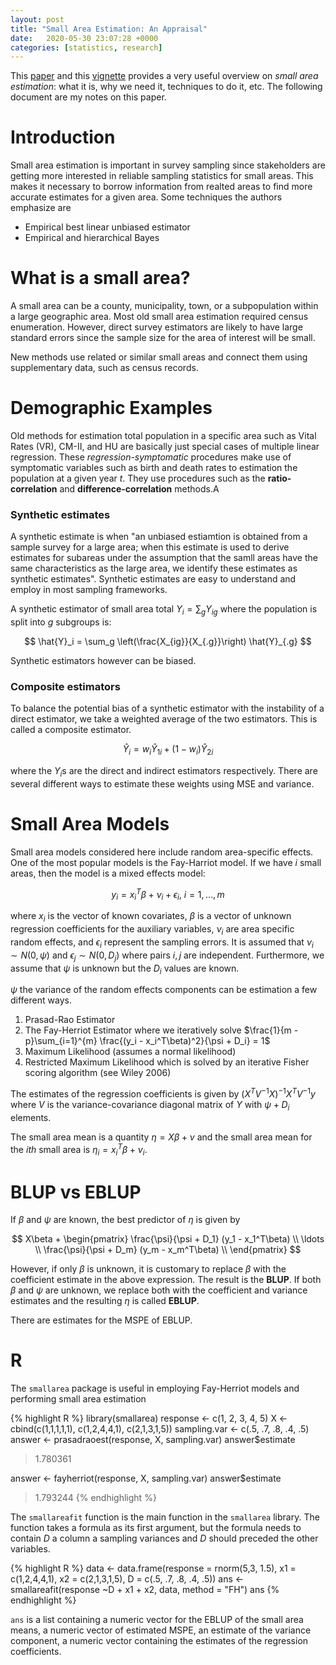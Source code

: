 ```yaml
---
layout: post
title: "Small Area Estimation: An Appraisal"
date:   2020-05-30 23:07:28 +0000
categories: [statistics, research]
---
```


This [paper](/assets/rao.pdf) and this [vignette](/assets/smallarea.pdf) provides a very useful overview on *small area estimation*: what it is, why we need it, techniques to do it, etc.
The following document are my notes on this paper.

# Introduction

Small area estimation is important in survey sampling since stakeholders are getting more interested in reliable sampling statistics for small areas.
This makes it necessary to borrow information from realted areas to find more accurate estimates for a given area.
Some techniques the authors emphasize are 

+ Empirical best linear unbiased estimator
+ Empirical and hierarchical Bayes

# What is a small area?

A small area can be a county, municipality, town, or a subpopulation within a large geographic area.
Most old small area estimation required census enumeration.
However, direct survey estimators are likely to have large standard errors since the sample size for the area of interest will be small.

New methods use related or similar small areas and connect them using supplementary data, such as census records.

# Demographic Examples

Old methods for estimation total population in a specific area such as Vital Rates (VR), CM-II, and HU are basically just special cases of multiple linear regression.
These *regression-symptomatic* procedures make use of symptomatic variables such as birth and death rates to estimation the population at a given year $t$.
They use procedures such as the **ratio-correlation** and **difference-correlation** methods.A

### Synthetic estimates

A synthetic estimate is when "an unbiased estiamtion is obtained from a sample survey for a large area; when this estimate is used to derive estimates for subareas under the assumption that the samll areas have the same characteristics as the large area, we identify these estimates as synthetic estimates".
Synthetic estimates are easy to understand and employ in most sampling frameworks.

A synthetic estimator of small area total $Y_i = \sum_g Y_{ig}$ where the population is split into $g$ subgroups is:

$$
\hat{Y}_i = \sum_g \left(\frac{X_{ig}}{X_{.g}}\right) \hat{Y}_{.g}
$$

Synthetic estimators however can be biased.

### Composite estimators

To balance the potential bias of a synthetic estimator with the instability of a direct estimator, we take a weighted average of the two estimators.
This is called a composite estimator.

$$
\hat{Y}_i = w_i \hat{Y}_{1i} + (1 - w_i) \hat{Y}_{2i}
$$

where the $Y_i$s are the direct and indirect estimators respectively.
There are several different ways to estimate these weights using MSE and variance.

# Small Area Models

Small area models considered here include random area-specific effects.
One of the most popular models is the Fay-Harriot model.
If we have $i$ small areas, then the model is a mixed effects model:

$$
y_i = x_i^T \beta + \nu_i + \epsilon_i\text{, } i = 1, \ldots, m
$$

where $x_i$ is the vector of known covariates, $\beta$ is a vector of unknown regression coefficients for the auxiliary variables, $\nu_i$ are area specific random effects, and $\epsilon_i$ represent the sampling errors.
It is assumed that $\nu_i \sim N(0, \psi)$ and $\epsilon_j \sim N(0, D_j)$ where pairs $i,j$ are independent.
Furthermore, we assume that $\psi$ is unknown but the $D_i$ values are known.

$\psi$ the variance of the random effects components can be estimation a few different ways.

1. Prasad-Rao Estimator
2. The Fay-Herriot Estimator where we iteratively solve $\frac{1}{m - p}\sum_{i=1}^{m} \frac{(y_i - x_i^T\beta)^2}{\psi + D_i} = 1$
3. Maximum Likelihood (assumes a normal likelihood)
4. Restricted Maximum Likelihood which is solved by an iterative Fisher scoring algorithm (see Wiley 2006)

The estimates of the regression coefficients is given by $(X^T V^{-1} X)^{-1} X^T V^{-1} y$ where $V$ is the variance-covariance diagonal matrix of $Y$ with $\psi + D_i$ elements.

The small area mean is a quantity $\eta = X\beta + \nu$ and the small area mean for the $ith$ small area is $\eta_i = x_i^T \beta + \nu_i$.

# BLUP vs EBLUP

If $\beta$ and $\psi$ are known, the best predictor of $\eta$ is given by

$$
X\beta + 
\begin{pmatrix}
\frac{\psi}{\psi + D_1} (y_1 - x_1^T\beta) \\
\ldots \\
\frac{\psi}{\psi + D_m} (y_m - x_m^T\beta) \\
\end{pmatrix}
$$

However, if only $\beta$ is unknown, it is customary to replace $\beta$ with the coefficient estimate in the above expression. The result is the **BLUP**.
If both $\beta$ and $\psi$ are unknown, we replace both with the coefficient and variance estimates and the resulting $\eta$ is called **EBLUP**.

There are estimates for the MSPE of EBLUP.

# R

The `smallarea` package is useful in employing Fay-Herriot models and performing small area estimation

{% highlight R %}
library(smallarea)
response <- c(1, 2, 3, 4, 5)
X <- cbind(c(1,1,1,1,1), c(1,2,4,4,1), c(2,1,3,1,5))
sampling.var <- c(.5, .7, .8, .4, .5)
answer <- prasadraoest(response, X, sampling.var)
answer$estimate
> 1.780361

answer <- fayherriot(response, X, sampling.var)
answer$estimate
> 1.793244
{% endhighlight %}

The `smallareafit` function is the main function in the `smallarea` library.
The function takes a formula as its first argument, but the formula needs to contain $D$ a column a sampling variances and $D$ should preceded the other variables.

{% highlight R %}
data <- data.frame(response = rnorm(5,3, 1.5), x1 = c(1,2,4,4,1), x2 = c(2,1,3,1,5), D = c(.5, .7, .8, .4, .5))
ans <- smallareafit(response ~D + x1 + x2, data, method = "FH")
ans
{% endhighlight %}

`ans` is a list containing a numeric vector for the EBLUP of the small area means, a numeric vector of estimated MSPE, an estimate of the variance component, a numeric vector containing the estimates of the regression coefficients.

